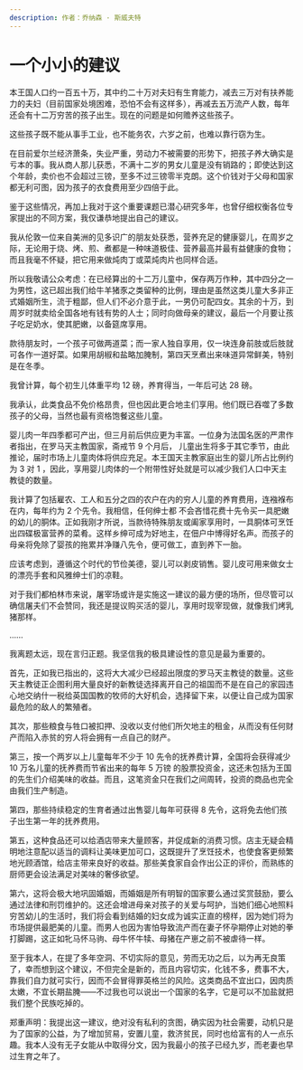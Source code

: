 ```yaml
---
description: 作者：乔纳森 · 斯威夫特
---
```


# 一个小小的建议

&#x20;       本王国人口约一百五十万，其中约二十万对夫妇有生育能力，减去三万对有扶养能力的夫妇（目前国家处境困难，恐怕不会有这样多），再减去五万流产人数，每年还会有十二万穷苦的孩子出生。现在的问题是如何赡养这些孩子。

&#x20;       这些孩子既不能从事手工业，也不能务农，六岁之前，也难以靠行窃为生。

&#x20;       在目前爱尔兰经济萧条，失业严重，劳动力不被需要的形势下，把孩子养大确实是亏本的事。我从商人那儿获悉，不满十二岁的男女儿童是没有销路的；即使达到这个年龄，卖价也不会超过三镑，至多不过三镑零半克朗。这个价钱对于父母和国家都无利可图，因为孩子的衣食费用至少四倍于此。

&#x20;       鉴于这些情况，再加上我对于这个重要课题已潜心研究多年，也曾仔细权衡各位专家提出的不同方案，我仅谦恭地提出自己的建议。

&#x20;       我从伦敦一位来自美洲的见多识广的朋友处获悉，营养充足的健康婴儿，在周岁之际，无论用于烧、烤、煎、煮都是一种味道极佳、营养最高并最有益健康的食物；而且我毫不怀疑，把它用来做炖肉丁或菜炖肉片也同样合适。

&#x20;       所以我敬请公众考虑：在已经算出的十二万儿童中，保存两万作种，其中四分之一为男性，这已超出我们给牛羊猪豕之类留种的比例，理由是虽然这类儿童大多非正式婚姻所生，流于粗鄙，但人们不必介意于此，一男仍可配四女。其余的十万，到周岁时就卖给全国各地有钱有势的人士；同时向做母亲的建议，最后一个月要让孩子吃足奶水，使其肥嫩，以备筵席享用。

&#x20;       款待朋友时，一个孩子可做两道菜；而一家人独自享用，仅一块连身前肢或后肢就可各作一道好菜。如果用胡椒和盐略加腌制，第四天烹煮出来味道异常鲜美，特别是在冬季。

&#x20;       我曾计算，每个初生儿体重平均 12 磅，养育得当，一年后可达 28 磅。

&#x20;       我承认，此类食品不免价格昂贵，但也因此更合地主们享用。他们既已吞噬了多数孩子的父母，当然也最有资格饱餐这些儿童。

&#x20;       婴儿肉一年四季都可产出，但三月前后供应更为丰富。一位身为法国名医的严肃作者指出，在罗马天主教国家，斋戒节 9 个月后， 儿童出生将多于其它季节，由此推论，届时市场上儿童肉体将供应充足。本王国天主教家庭出生的婴儿所占比例约为 3 对 1 ，因此，享用婴儿肉体的一个附带性好处就是可以减少我们人口中天主教徒的数量。

&#x20;       我计算了包括雇农、工人和五分之四的农户在内的穷人儿童的养育费用，连襁褓布在内，每年约为 2 个先令。我相信，任何绅士都 不会吝惜花费十先令买一具肥嫩的幼儿的胴体。正如我刚才所说，当款待特殊朋友或阖家享用时，一具胴体可烹饪出四碟极富营养的菜肴。这样乡绅可成为好地主，在佃户中博得好名声。而孩子的母亲将免除了婴孩的拖累并净赚八先令，便可做工，直到养下一胎。

&#x20;       应该考虑到，遵循这个时代的节俭美德，婴儿可以剥皮销售。婴儿皮可用来做女士的漂亮手套和风雅绅士们的凉鞋。

&#x20;       对于我们都柏林市来说，屠宰场或许是实施这一建议的最方便的场所，但尽管可以确信屠夫们不会赞同，我还是提议购买活的婴儿，享用时现宰现做，就像我们烤乳猪那样。

&#x20;       ……

&#x20;       我离题太远，现在言归正题。我坚信我的极具建设性的意见是最为重要的。

&#x20;       首先，正如我已指出的，这将大大减少已经超出限度的罗马天主教徒的数量。这些天主教徒正企图利用大量良好的新教徒选择离开自己的祖国而不是在自己的家园违心地交纳什一税给英国国教的牧师的大好机会，选择留下来，以便让自己成为国家最危险的敌人的繁殖者。

&#x20;       其次，那些粮食与牲口被扣押、没收以支付他们所欠地主的租金，从而没有任何财产而陷入赤贫的穷人将会拥有一点自己的财产。

&#x20;       第三，按一个两岁以上儿童每年不少于 10 先令的抚养费计算，全国将会获得减少 10 万名儿童的抚养费而节省出来的每年 5 万镑 的股票投资金，这还未包括为王国的先生们介绍美味的收益。而且，这笔资金只在我们之间周转，投资的商品也完全由我们生产制造。

&#x20;       第四，那些持续稳定的生育者通过出售婴儿每年可获得 8 先令，这将免去他们孩子出生第一年的抚养费用。

&#x20;       第五，这种食品还可以给酒店带来大量顾客，并促成新的消费习惯。店主无疑会精明地注意配以适当的调料让美味更加可口，这既提升了烹饪技术，也使食客更频繁地光顾酒馆，给店主带来良好的收益。那些美食家自会作出公正的评价，而熟练的厨师更会设法满足对美味的奢侈欲望。

&#x20;       第六，这将会极大地巩固婚姻，而婚姻是所有明智的国家要么通过奖赏鼓励，要么通过法律和刑罚维护的。这还会增进母亲对孩子的关爱与呵护，当她们细心地照料穷苦幼儿的生活时，我们将会看到结婚的妇女成为诚实正直的榜样，因为她们将为市场提供最肥美的儿童。而男人也因为害怕导致流产而在妻子怀孕期停止对她的拳打脚踢，这正如牝马怀马驹、母牛怀牛犊、母猪在产崽之前不被虐待一样。

&#x20;       至于我本人，在提了多年空洞、不切实际的意见，劳而无功之后，以为再无良策了，幸而想到这个建议，不但完全是新的，而且内容切实，化钱不多，费事不大，靠我们自力就可实行，因而不会冒得罪英格兰的风险。这类商品不宜出口，因肉质太嫩，不宜长期盐腌——不过我也可以说出一个国家的名字，它是可以不加盐就把我们整个民族吃掉的。

&#x20;       郑重声明：我提出这一建议，绝对没有私利的贪图，确实因为社会需要，动机只是为了国家的公益，为了增加贸易，安置儿童，救济贫民，同时也给富有的人一点乐趣。我本人没有无子女能从中取得分文，因为我最小的孩子已经九岁，而老妻也早过生育之年了。
